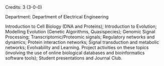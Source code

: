 Credits: 3 (3-0-0)

Department: Department of Electrical Engineering

Introduction to Cell Biology (DNA and Proteins); Introduction to Evolution; Modelling Evolution (Genetic Algorithms, Quasispecies); Genomic Signal Processing; Transcriptomic/Proteomic signals; Regulatory networks and dynamics; Protein interaction networks; Signal transduction and metabolic networks; Evolvability and Learning. Project activities on these topics (involving the use of online biological databases and bioinformatics software tools); Student presentations and Journal Club.
